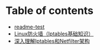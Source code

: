 # Table of contents

* [readme-test](README.md)
* [Linux防火墙（Iptables基础知识）](linux-fang-huo-qiang-iptables-ji-chu-zhi-shi.md)
* [深入理解Iptables和Netfilter架构](shen-ru-li-jie-iptables-he-netfilter-jia-gou.md)

